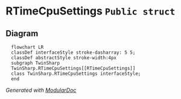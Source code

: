 # RTimeCpuSettings `Public struct`

## Diagram
```mermaid
  flowchart LR
  classDef interfaceStyle stroke-dasharray: 5 5;
  classDef abstractStyle stroke-width:4px
  subgraph TwinSharp
  TwinSharp.RTimeCpuSettings[[RTimeCpuSettings]]
  class TwinSharp.RTimeCpuSettings interfaceStyle;
  end
```

*Generated with* [*ModularDoc*](https://github.com/hailstorm75/ModularDoc)
